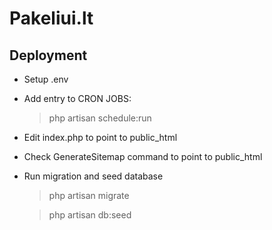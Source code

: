 # Pakeliui.lt

## Deployment
* Setup .env
* Add entry to CRON JOBS:
    >php artisan schedule:run
* Edit index.php to point to public_html
* Check GenerateSitemap command to point to public_html
* Run migration and seed database
    > php artisan migrate
    
    > php artisan db:seed

